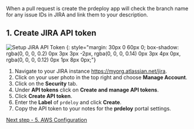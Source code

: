 When a pull request is create the prdeploy app will check the branch name for any issue IDs in JIRA and link them to your description.

## 1. Create JIRA API token

![Setup JiRA API Token](/assets/images/screenshots/getting-started/jira-token.png)
{: style="margin: 30px 0 60px 0; box-shadow: rgba(0, 0, 0, 0.2) 0px 3px 3px -2px, rgba(0, 0, 0, 0.14) 0px 3px 4px 0px, rgba(0, 0, 0, 0.12) 0px 1px 8px 0px;"}

1. Navigate to your JIRA instance https://myorg.atlassian.net/jira.
2. Click on your user photo in the top right and choose **Manage Account**.
3. Click on the **Security** tab.
4. Under **API tokens** click on **Create and manage API tokens**.
5. Click **Create API token**.
6. Enter the **Label** of `prdeloy` and click **Create**.
7. Copy the API token to your notes for the **prdeloy** portal settings.

[Next step - 5. AWS Configuration](./5-aws-configuration.md)
